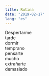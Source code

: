 ```yaml
---
title: Rutina
date: "2019-02-17"
lang: "es"
---
```


Despertarme\
tarde\
dormir\
temprano\
pensarte\
mucho\
extrañarte\
demasiado
